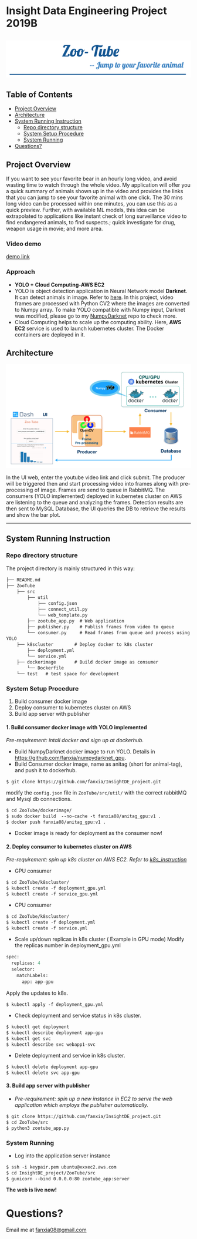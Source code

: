 # Insight Data Engineering Project 2019B
![Alt text](ZooTube/pics/title.png)
---

## Table of Contents
* [Project Overview](README.md#project-overview)
* [Architecture](README.md#architecture)
* [System Running Instruction](README.md#system-running-instruction)
  * [Repo directory structure](README.md#repo-directory-structure)
  * [System Setup Procedure](README.md#system-setup-procedure)
  * [System Running](README.md#system-running)
* [Questions?](README.md#questions?)


## Project Overview

If you want to see your favorite bear in an hourly long video, and avoid wasting time to watch through the whole video.
My application will offer you a quick summary of animals shown up in the video and provides the links that you can jump to see your favorite animal with one click. The 30 mins long video can be processed within one minutes, you can use this as a quick preview. Further, with available ML models, this idea can be extrapolated to applications like instant check of long surveillance video to find endangered animals, to find suspects.; quick investigate for drug, weapon usage in movie; and more area. 

### Video demo

[demo link]()

### Approach

- **YOLO + Cloud Computing-AWS EC2**
- YOLO is object detection application in Neural Network model **Darknet**. It can detect animals in image. Refer to [here](https://pjreddie.com/darknet/yolo/). In this project, video frames are processed with Python CV2 where the images are converted to Numpy array. To make YOLO compatible with Numpy input, Darknet was modified, please go to my [NumpyDarknet](https://github.com/fanxia/numpydarknet_gpu) repo to check more.
- Cloud Computing helps to scale up the computing ability. Here, **AWS EC2** service is used to launch kubernetes cluster. The Docker containers are deployed in it.

## Architecture

![Alt text](ZooTube/pics/pipeline.png)

In the UI web, enter the youtube video link and click submit. The producer will be triggered then and start processing video into frames along with pre-processing of image. Frames are send to queue in RabbitMQ. The consumers (YOLO implemented) deployed in kubernetes cluster on AWS are listening to the queue and analyzing the frames. Detection results are then sent to MySQL Database, the UI queries the DB to retrieve the results and show the bar plot.

---

## System Running Instruction

### Repo directory structure

The project directory is mainly structured in this way:

    ├── README.md
    ├── ZooTube
        ├── src
            ├── util
                ├── config.json     
                ├── connect_util.py
                └── web_template.py
            ├── zootube_app.py  # Web application      
            ├── publisher.py    # Publish frames from video to queue
            └── consumer.py     # Read frames from queue and process using YOLO
        ├── k8scluster        # Deploy docker to k8s cluster
            ├── deployment.yml
            └── service.yml
        ├── dockerimage       # Build docker image as consumer
            └── Dockerfile
        └── test   # test space for development


### System Setup Procedure
  1. Build consumer docker image
  1. Deploy consumer to kubernetes cluster on AWS
  1. Build app server with publisher

#### **1. Build consumer docker image with YOLO implemented**
 *Pre-requirement: intall docker and sign up at dockerhub.*
- Build NumpyDarknet docker image to run YOLO. Details in https://github.com/fanxia/numpydarknet_gpu.
- Build Consumer docker image, name as anitag (short for animal-tag), and push it to dockerhub.
```
$ git clone https://github.com/fanxia/InsightDE_project.git
```
modify the `config.json` file in `ZooTube/src/util/` with the correct rabbitMQ and Mysql db connections.

```
$ cd ZooTube/dockerimage/
$ sudo docker build  --no-cache -t fanxia08/anitag_gpu:v1 .
$ docker push fanxia08/anitag_gpu:v1 .
```
- Docker image is ready for deployment as the consumer now!


#### **2. Deploy consumer to kubernetes cluster on AWS**
 *Pre-requirement: spin up k8s cluster on AWS EC2. Refer to [k8s_instruction](https://github.com/fanxia/InsightDE_project/blob/master/AnimalTag/k8scluster/k8s_instruction.md)* 
- GPU consumer
```
$ cd ZooTube/k8scluster/
$ kubectl create -f deployment_gpu.yml
$ kubectl create -f service_gpu.yml
```

- CPU consumer
```
$ cd ZooTube/k8scluster/
$ kubectl create -f deployment.yml
$ kubectl create -f service.yml
```

- Scale up/down replicas in k8s cluster ( Example in GPU mode)
Modify the replicas number in deployment_gpu.yml
```python
spec:
  replicas: 4
  selector:
    matchLabels:
      app: app-gpu
```
Apply the updates to k8s.
```
$ kubectl apply -f deployment_gpu.yml
```

- Check deployment and service status in k8s cluster.
```
$ kubectl get deployment
$ kubectl describe deployment app-gpu
$ kubectl get svc
$ kubectl describe svc webapp1-svc
```

- Delete deployment and service in k8s cluster.
```
$ kubectl delete deployment app-gpu
$ kubectl delete svc app-gpu
```

#### **3. Build app server with publisher**
- *Pre-requirement: spin up a new instance in EC2 to serve the web application which employs the publisher automatically.*
```
$ git clone https://github.com/fanxia/InsightDE_project.git
$ cd ZooTube/src
$ python3 zootube_app.py
```

### System Running
- Log into the application server instance
```
$ ssh -i keypair.pem ubuntu@xxxec2.aws.com
$ cd InsightDE_project/ZooTube/src
$ gunicorn --bind 0.0.0.0:80 zootube_app:server
```
**The web is live now!**

# Questions?
Email me at fanxia08@gmail.com